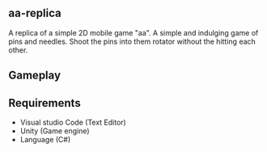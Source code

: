## aa-replica

A replica of a simple 2D mobile game "aa". A simple and indulging game of pins and needles. Shoot the pins into them rotator without the hitting each other.

## Gameplay


## Requirements

- Visual studio Code (Text Editor)
- Unity (Game engine)
- Language (C#)



